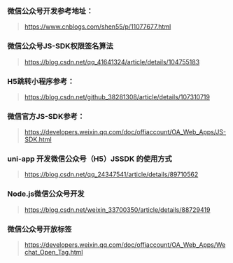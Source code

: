 ### 微信公众号开发参考地址：
> https://www.cnblogs.com/shen55/p/11077677.html

### 微信公众号JS-SDK权限签名算法
> https://blog.csdn.net/qq_41641324/article/details/104755183

### H5跳转小程序参考：
> https://blog.csdn.net/github_38281308/article/details/107310719

### 微信官方JS-SDK参考：
> https://developers.weixin.qq.com/doc/offiaccount/OA_Web_Apps/JS-SDK.html

### uni-app 开发微信公众号（H5）JSSDK 的使用方式
> https://blog.csdn.net/qq_24347541/article/details/89710562

### Node.js微信公众号开发
> https://blog.csdn.net/weixin_33700350/article/details/88729419

### 微信公众号开放标签
> https://developers.weixin.qq.com/doc/offiaccount/OA_Web_Apps/Wechat_Open_Tag.html